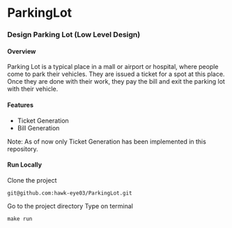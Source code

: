 # ParkingLot

### Design Parking Lot (Low Level Design)

#### Overview

Parking Lot is a typical place in a mall or airport or hospital, where people come to park their vehicles. They are issued a ticket for a spot at this place. Once they are done with their work, they pay the bill and exit the parking lot with their vehicle.

#### Features

- Ticket Generation
- Bill Generation

Note: As of now only Ticket Generation has been implemented in this repository.

#### Run Locally
Clone the project

```git@github.com:hawk-eye03/ParkingLot.git```

Go to the project directory
Type on terminal 

```make run ```

